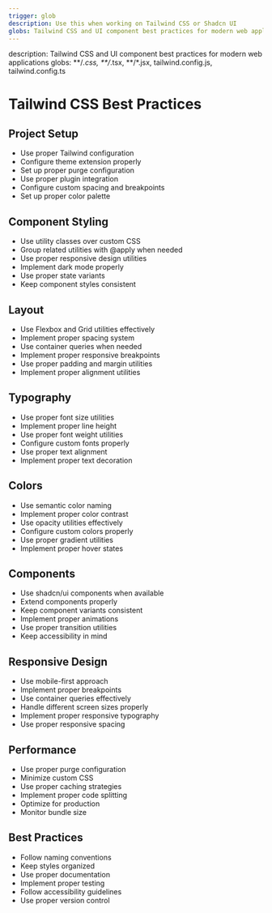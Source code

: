 ```yaml
---
trigger: glob
description: Use this when working on Tailwind CSS or Shadcn UI
globs: Tailwind CSS and UI component best practices for modern web applications
---
```


description: Tailwind CSS and UI component best practices for modern web applications
globs: **/*.css, **/*.tsx, **/*.jsx, tailwind.config.js, tailwind.config.ts

# Tailwind CSS Best Practices

## Project Setup
- Use proper Tailwind configuration
- Configure theme extension properly
- Set up proper purge configuration
- Use proper plugin integration
- Configure custom spacing and breakpoints
- Set up proper color palette

## Component Styling
- Use utility classes over custom CSS
- Group related utilities with @apply when needed
- Use proper responsive design utilities
- Implement dark mode properly
- Use proper state variants
- Keep component styles consistent

## Layout
- Use Flexbox and Grid utilities effectively
- Implement proper spacing system
- Use container queries when needed
- Implement proper responsive breakpoints
- Use proper padding and margin utilities
- Implement proper alignment utilities

## Typography
- Use proper font size utilities
- Implement proper line height
- Use proper font weight utilities
- Configure custom fonts properly
- Use proper text alignment
- Implement proper text decoration

## Colors
- Use semantic color naming
- Implement proper color contrast
- Use opacity utilities effectively
- Configure custom colors properly
- Use proper gradient utilities
- Implement proper hover states

## Components
- Use shadcn/ui components when available
- Extend components properly
- Keep component variants consistent
- Implement proper animations
- Use proper transition utilities
- Keep accessibility in mind

## Responsive Design
- Use mobile-first approach
- Implement proper breakpoints
- Use container queries effectively
- Handle different screen sizes properly
- Implement proper responsive typography
- Use proper responsive spacing

## Performance
- Use proper purge configuration
- Minimize custom CSS
- Use proper caching strategies
- Implement proper code splitting
- Optimize for production
- Monitor bundle size

## Best Practices
- Follow naming conventions
- Keep styles organized
- Use proper documentation
- Implement proper testing
- Follow accessibility guidelines
- Use proper version control

